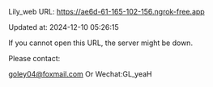 Lily_web URL: https://ae6d-61-165-102-156.ngrok-free.app

Updated at: 2024-12-10 05:26:15

If you cannot open this URL, the server might be down.

Please contact: 

goley04@foxmail.com Or Wechat:GL_yeaH